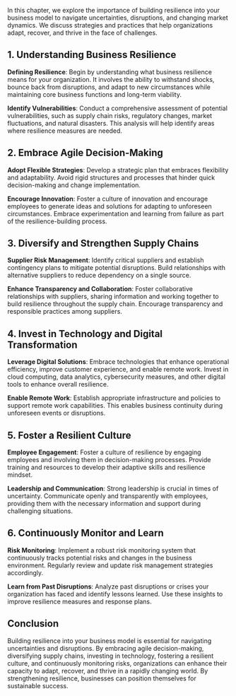 
In this chapter, we explore the importance of building resilience into your business model to navigate uncertainties, disruptions, and changing market dynamics. We discuss strategies and practices that help organizations adapt, recover, and thrive in the face of challenges.

1\. Understanding Business Resilience
------------------------------------

**Defining Resilience**: Begin by understanding what business resilience means for your organization. It involves the ability to withstand shocks, bounce back from disruptions, and adapt to new circumstances while maintaining core business functions and long-term viability.

**Identify Vulnerabilities**: Conduct a comprehensive assessment of potential vulnerabilities, such as supply chain risks, regulatory changes, market fluctuations, and natural disasters. This analysis will help identify areas where resilience measures are needed.

2\. Embrace Agile Decision-Making
--------------------------------

**Adopt Flexible Strategies**: Develop a strategic plan that embraces flexibility and adaptability. Avoid rigid structures and processes that hinder quick decision-making and change implementation.

**Encourage Innovation**: Foster a culture of innovation and encourage employees to generate ideas and solutions for adapting to unforeseen circumstances. Embrace experimentation and learning from failure as part of the resilience-building process.

3\. Diversify and Strengthen Supply Chains
-----------------------------------------

**Supplier Risk Management**: Identify critical suppliers and establish contingency plans to mitigate potential disruptions. Build relationships with alternative suppliers to reduce dependency on a single source.

**Enhance Transparency and Collaboration**: Foster collaborative relationships with suppliers, sharing information and working together to build resilience throughout the supply chain. Encourage transparency and responsible practices among suppliers.

4\. Invest in Technology and Digital Transformation
--------------------------------------------------

**Leverage Digital Solutions**: Embrace technologies that enhance operational efficiency, improve customer experience, and enable remote work. Invest in cloud computing, data analytics, cybersecurity measures, and other digital tools to enhance overall resilience.

**Enable Remote Work**: Establish appropriate infrastructure and policies to support remote work capabilities. This enables business continuity during unforeseen events or disruptions.

5\. Foster a Resilient Culture
-----------------------------

**Employee Engagement**: Foster a culture of resilience by engaging employees and involving them in decision-making processes. Provide training and resources to develop their adaptive skills and resilience mindset.

**Leadership and Communication**: Strong leadership is crucial in times of uncertainty. Communicate openly and transparently with employees, providing them with the necessary information and support during challenging situations.

6\. Continuously Monitor and Learn
---------------------------------

**Risk Monitoring**: Implement a robust risk monitoring system that continuously tracks potential risks and changes in the business environment. Regularly review and update risk management strategies accordingly.

**Learn from Past Disruptions**: Analyze past disruptions or crises your organization has faced and identify lessons learned. Use these insights to improve resilience measures and response plans.

Conclusion
----------

Building resilience into your business model is essential for navigating uncertainties and disruptions. By embracing agile decision-making, diversifying supply chains, investing in technology, fostering a resilient culture, and continuously monitoring risks, organizations can enhance their capacity to adapt, recover, and thrive in a rapidly changing world. By strengthening resilience, businesses can position themselves for sustainable success.
